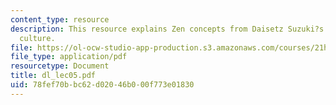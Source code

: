 ```yaml
---
content_type: resource
description: This resource explains Zen concepts from Daisetz Suzuki?s Zen and Japanese
  culture.
file: https://ol-ocw-studio-app-production.s3.amazonaws.com/courses/21h-522-japan-in-the-age-of-the-samurai-history-and-film-fall-2006/78fef70bbc62d02046b000f773e01830_dl_lec05.pdf
file_type: application/pdf
resourcetype: Document
title: dl_lec05.pdf
uid: 78fef70b-bc62-d020-46b0-00f773e01830
---
```

